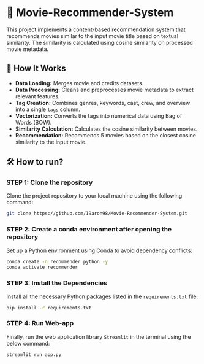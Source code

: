 # 🎥 Movie-Recommender-System
This project implements a content-based recommendation system that recommends movies similar to the input movie title based on textual similarity. The similarity is calculated using cosine similarity on processed movie metadata.

## 🌟 How It Works
* **Data Loading:** Merges movie and credits datasets.
* **Data Processing:** Cleans and preprocesses movie metadata to extract relevant features.
* **Tag Creation:** Combines genres, keywords, cast, crew, and overview into a single `tags` column.
* **Vectorization:** Converts the tags into numerical data using Bag of Words (BOW).
* **Similarity Calculation:** Calculates the cosine similarity between movies.
* **Recommendation:** Recommends 5 movies based on the closest cosine similarity to the input movie.

## 🛠️ How to run?
### STEP 1: Clone the repository
Clone the project repository to your local machine using the following command:
```bash
git clone https://github.com/19aron98/Movie-Recommender-System.git
```

### STEP 2: Create a conda environment after opening the repository
Set up a Python environment using Conda to avoid dependency conflicts:

```bash
conda create -n recommender python -y
conda activate recommender
```

### STEP 3: Install the Dependencies
Install all the necessary Python packages listed in the `requirements.txt` file:

```bash
pip install -r requirements.txt
```

### STEP 4: Run Web-app
Finally, run the web application library `Streamlit` in the terminal using the below command:

```bash
streamlit run app.py
```